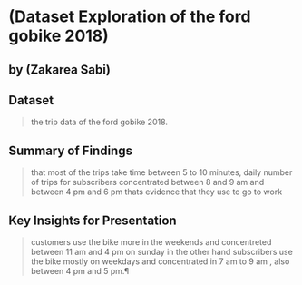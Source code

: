 # (Dataset Exploration of the ford gobike 2018)
## by (Zakarea Sabi)


## Dataset

>the trip data of the ford gobike 2018.

## Summary of Findings

> that most of the trips take time between 5 to 10 minutes,
daily number of trips for subscribers concentrated between 8 and 9 am and between 4 pm and 6 pm thats evidence that they use to go to work


## Key Insights for Presentation

> customers use the bike more in the weekends and concentreted between 11 am and 4 pm on sunday in the other hand subscribers use the bike mostly on weekdays and concentrated in 7 am to 9 am , also between 4 pm and 5 pm.¶